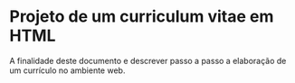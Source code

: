 # Projeto de um curriculum vitae em HTML

A finalidade deste documento e descrever passo a passo a elaboração de um currículo no ambiente web.
